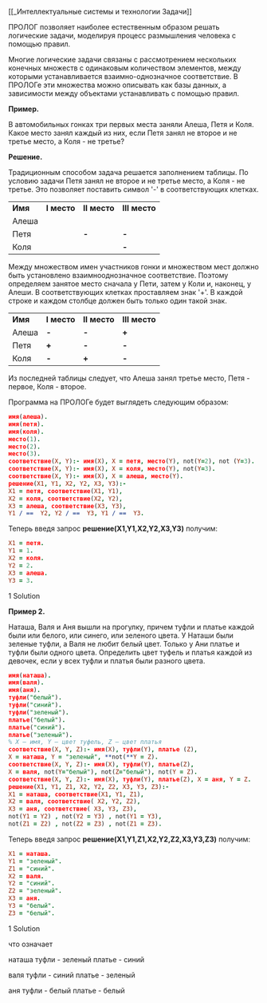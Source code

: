 [[_Интеллектуальные системы и технологии Задачи]]

ПРОЛОГ позволяет наиболее естественным образом решать логические задачи, моделируя процесс размышления человека с помощью правил.

Многие логические задачи связаны с рассмотрением нескольких конечных множеств с одинаковым количеством элементов, между которыми устанавливается взаимно-однозначное соответствие. В ПРОЛОГе эти множества можно описывать как базы данных, а зависимости между объектами устанавливать с помощью правил.

  
**Пример.**

В автомобильных гонках три первых места заняли Алеша, Петя и Коля. Какое место занял каждый из них, если Петя занял не второе и не третье место, а Коля - не третье?

**Решение.**

Традиционным способом задача решается заполнением таблицы. По условию задачи Петя занял не второе и не третье место, а Коля - не третье. Это позволяет поставить символ '-' в соответствующих клетках.

|   |   |   |   |
|---|---|---|---|
|**Имя**|**I место**|**II место**|**III место**|
|Алеша||||
|Петя||**-**|**-**|
|Коля|||**-**|

Между множеством имен участников гонки и множеством мест должно быть установлено взаимнооднозначное соответствие. Поэтому определяем занятое место сначала у Пети, затем у Коли и, наконец, у Алеши. В соответствующих клетках проставляем знак '+'. В каждой строке и каждом столбце должен быть только один такой знак.

|   |   |   |   |
|---|---|---|---|
|**Имя**|**I место**|**II место**|**III место**|
|Алеша|**-**|**-**|**+**|
|Петя|**+**|**-**|**-**|
|Коля|**-**|**+**|**-**|

Из последней таблицы следует, что Алеша занял третье место, Петя - первое, Коля - второе.  

Программа на ПРОЛОГе будет выглядеть следующим образом:  


``` Prolog
имя(алеша).
имя(петя).
имя(коля).
место(1).  
место(2).
место(3).
соответствие(X, Y):- имя(X), X = петя, место(Y), not(Y=2), not (Y=3).
соответствие(X, Y):- имя(X), X = коля, место(Y), not(Y=3).
соответствие(X, Y):- имя(X), X = алеша, место(Y).
решение(X1, Y1, X2, Y2, X3, Y3):-
X1 = петя, соответствие(X1, Y1),
X2 = коля, соответствие(X2, Y2),
X3 = алеша, соответствие(X3, Y3),
Y1 / ==  Y2, Y2 / ==  Y3, Y1 / ==  Y3.
```

Теперь введя запрос **решение(X1,Y1,X2,Y2,X3,Y3)** получим:  

``` Prolog
X1 = петя.  
Y1 = 1.  
X2 = коля.  
Y2 = 2.  
X3 = алеша.  
Y3 = 3.  
```

1 Solution  

**Пример 2.**

Наташа, Валя и Аня вышли на прогулку, причем туфли и платье каждой были или белого, или синего, или зеленого цвета. У Наташи были зеленые туфли, а Валя не любит белый цвет. Только у Ани платье и туфли были одного цвета. Определить цвет туфель и платья каждой из девочек, если у всех туфли и платья были разного цвета.  

``` Prolog
имя(наташа). 
имя(валя).  
имя(аня).  
туфли("белый").
туфли("синий").
туфли("зеленый").
платье("белый").  
платье("синий").  
платье("зеленый").  
% X – имя, Y – цвет туфель, Z – цвет платья  
соответствие(X, Y, Z):- имя(X), туфли(Y), платье (Z),  
X = наташа, Y = "зеленый", **not(**Y = Z).  
соответствие(X, Y, Z):- имя(X), туфли(Y), платье(Z),  
X = валя, not(Y="белый"), not(Z="белый"), not(Y = Z).  
соответствие(X, Y, Z):- имя(X), туфли(Y), платье(Z), X = аня, Y = Z.  
решение(X1, Y1, Z1, X2, Y2, Z2, X3, Y3, Z3):-  
X1 = наташа, соответствие(X1, Y1, Z1),  
X2 = валя, соответствие( X2, Y2, Z2),  
X3 = аня, соответствие( X3, Y3, Z3),  
not(Y1 = Y2) , not(Y2 = Y3) , not(Y1 = Y3),  
not(Z1 = Z2) , not(Z2 = Z3) , not(Z1 = Z3).  
```

Теперь введя запрос **решение(X1,Y1,Z1,X2,Y2,Z2,X3,Y3,Z3)** получим:  

``` Prolog
X1 = наташа.  
Y1 = "зеленый".  
Z1 = "синий".  
X2 = валя.  
Y2 = "синий".  
Z2 = "зеленый".  
X3 = аня.  
Y3 = "белый".  
Z3 = "белый".  
```

1 Solution  

что означает

наташа туфли - зеленый платье - синий

валя туфли - синий платье - зеленый

аня туфли - белый платье - белый